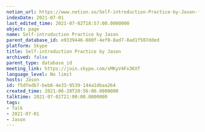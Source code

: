 ```yaml
---
notion_url: https://www.notion.so/Self-introduction-Practice-by-Jason-f5dfedb7beb84e339539144a1dbaa264
indexDate: 2021-07-01
last_edited_time: 2021-07-02T18:57:00.0000000
object: page
name: Self-introduction Practice by Jason
parent_database_id: e9339446-880f-4ef0-8ad7-8ad1f507dded
platform: Skype
title: Self-introduction Practice by Jason
archived: false
parent_type: database_id
meeting_link: https://join.skype.com/xMKyV4Fx3KXT
language_level: No limit
hosts: Jason
id: f5dfedb7-beb8-4e33-9539-144a1dbaa264
created_time: 2021-06-28T20:56:00.0000000
talktime: 2021-07-01T21:00:00.0000000
tags:
- Talk
- 2021-07-01
- Jason
---
```







